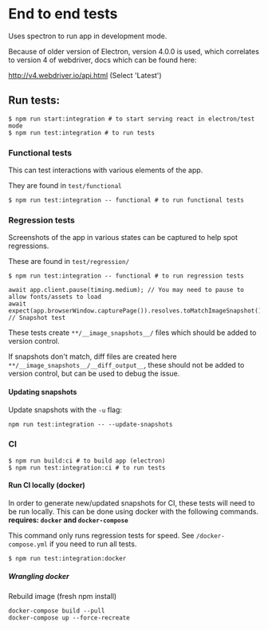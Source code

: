 # End to end tests

Uses spectron to run app in development mode.

Because of older version of Electron, version 4.0.0 is used, which correlates to
version 4 of webdriver, docs which can be found here:

http://v4.webdriver.io/api.html (Select 'Latest')

## Run tests:

```
$ npm run start:integration # to start serving react in electron/test mode
$ npm run test:integration # to run tests
```

### Functional tests

This can test interactions with various elements of the app.

They are found in `test/functional`

```
$ npm run test:integration -- functional # to run functional tests
```

### Regression tests

Screenshots of the app in various states can be captured to help spot regressions.

These are found in `test/regression/`

```
$ npm run test:integration -- functional # to run regression tests
```

```
await app.client.pause(timing.medium); // You may need to pause to allow fonts/assets to load
await expect(app.browserWindow.capturePage()).resolves.toMatchImageSnapshot(); // Snapshot test
```

These tests create `**/__image_snapshots__/` files which should be added to version control.

If snapshots don't match, diff files are created here `**/__image_snapshots__/__diff_output__`, these
should not be added to version control, but can be used to debug the issue.

#### Updating snapshots

Update snapshots with the `-u` flag:

`npm run test:integration -- --update-snapshots`


### CI

```
$ npm run build:ci # to build app (electron)
$ npm run test:integration:ci # to run tests
```

#### Run CI locally (docker)

In order to generate new/updated snapshots for CI, these tests will need to be run locally.
This can be done using docker with the following commands.
__requires: `docker` and `docker-compose`__

This command only runs regression tests for speed. See `/docker-compose.yml` if you need
to run all tests.

```
$ npm run test:integration:docker
```

##### Wrangling docker

Rebuild image (fresh npm install)

```
docker-compose build --pull
docker-compose up --force-recreate
```
